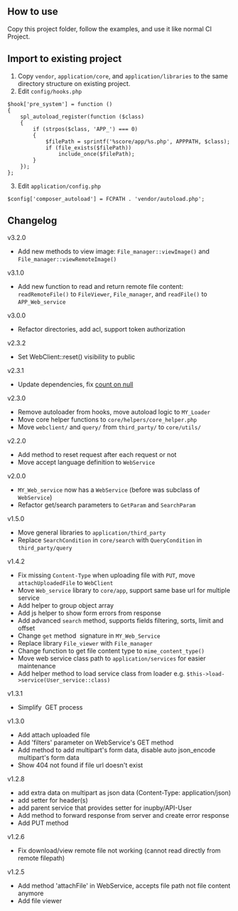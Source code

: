 ## How to use
Copy this project folder, follow the examples, and use it like normal CI Project.

## Import to existing project
1. Copy `vendor`, `application/core`, and `application/libraries` to the same directory structure on existing project.
2. Edit `config/hooks.php`
```
$hook['pre_system'] = function ()
{
    spl_autoload_register(function ($class)
    {
        if (strpos($class, 'APP_') === 0)
        {
            $filePath = sprintf('%score/app/%s.php', APPPATH, $class);
            if (file_exists($filePath))
                include_once($filePath);
        }
    });
};
```
3. Edit `application/config.php`
```
$config['composer_autoload'] = FCPATH . 'vendor/autoload.php';
```

## Changelog
v3.2.0
+ Add new methods to view image: `File_manager::viewImage()` and `File_manager::viewRemoteImage()`
 
v3.1.0
+ Add new function to read and return remote file content: `readRemoteFile()` to `FileViewer`, `File_manager`, and `readFile()` to `APP_Web_service` 
  
v3.0.0
+ Refactor directories, add acl, support token authorization

v2.3.2
+ Set WebClient::reset() visibility to public

v2.3.1
+ Update dependencies, fix [count on null](`https://github.com/guzzle/guzzle/pull/1686`)

v2.3.0
+ Remove autoloader from hooks, move autoload logic to `MY_Loader`
+ Move core helper functions  to `core/helpers/core_helper.php`
+ Move `webclient/` and `query/` from `third_party/` to `core/utils/`

v2.2.0
+ Add method to reset request after each request or not
+ Move accept language definition to `WebService`

v2.0.0
+ `MY_Web_service` now has a `WebService` (before was subclass of `WebService`)
+ Refactor get/search parameters to `GetParam` and `SearchParam`

v1.5.0
+ Move general libraries to `application/third_party`
+ Replace `SearchCondition` in `core/search` with `QueryCondition` in `third_party/query` 

v1.4.2
+ Fix missing `Content-Type` when uploading file with `PUT`, move `attachUploadedFile` to `WebClient`
+ Move `Web_service` library to `core/app`, support same base url for multiple service
+ Add helper to group object array
+ Add js helper to show form errors from response
+ Add advanced `search` method, supports fields filtering, sorts, limit and offset
+ Change `get` method  signature in `MY_Web_Service`
+ Replace library `File_viewer` with `File_manager`
+ Change function to get file content type to `mime_content_type()`
+ Move web service class path to `application/services` for easier maintenance
+ Add helper method to load service class from loader e.g. `$this->load->service(User_service::class)`

v1.3.1
+ Simplify  GET process

v1.3.0
+ Add attach uploaded file
+ Add 'filters' parameter on WebService's GET method
+ Add method to add multipart's form data, disable auto json_encode multipart's form data
+ Show 404 not found if file url doesn't exist

v1.2.8
+ add extra data on multipart as json data (Content-Type: application/json)
+ add setter for header(s)
+ add parent service that provides setter for inupby/API-User
+ Add method to forward response from server and create error response
+ Add PUT method

v1.2.6
+ Fix download/view remote file not working (cannot read directly from remote filepath)

v1.2.5
+ Add method 'attachFile' in WebService, accepts file path not file content anymore
+ Add file viewer
